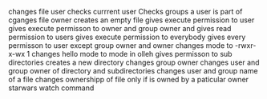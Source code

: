 changes file user
checks currrent user
Checks groups a user is part of
cganges file owner
creates an empty file
gives execute permission to user
gives execute permisson to owner and group owner and gives read permission to users 
gives execute permission to everybody
gives every permisson to user except group owner and owner
changes mode to -rwxr-x-wx 1
changes hello mode to mode in olleh
gives permisson to sub directories
creates a new directory
changes group owner
changes user and group owner of directory and subdirectories
changes user and group name of a file
changes ownershipp of file only if is owned by a paticular owner 
starwars watch command 
